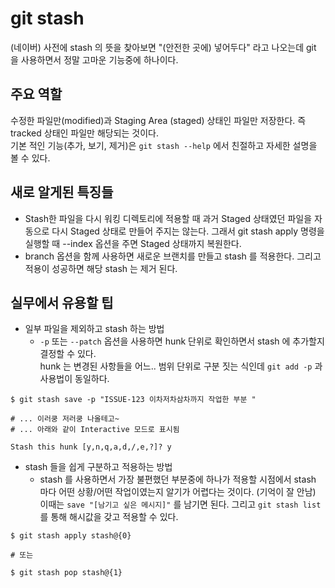 # git stash
(네이버) 사전에 stash 의 뜻을 찾아보면 "(안전한 곳에) 넣어두다" 라고 나오는데 git 을 사용하면서 정말 고마운 기능중에 하나이다.

## 주요 역할
수정한 파일만(modified)과 Staging Area (staged) 상태인 파일만 저장한다. 즉 tracked 상태인 파일만 해당되는 것이다.  
기본 적인 기능(추가, 보기, 제거)은 ``` git stash --help ```  에서 친절하고 자세한 설명을 볼 수 있다.

## 새로 알게된 특징들
- Stash한 파일을 다시 워킹 디렉토리에 적용할 때 과거 Staged 상태였던 파일을 자동으로 다시 Staged 상태로 만들어 주지는 않는다.
그래서 git stash apply 명령을 실행할 때 --index 옵션을 주면 Staged 상태까지 복원한다.
- branch 옵션을 함께 사용하면 새로운 브랜치를 만들고 stash 를 적용한다. 그리고 적용이 성공하면 해당 stash 는 제거 된다.

## 실무에서 유용할 팁
- 일부 파일을 제외하고 stash 하는 방법
  - ``` -p ``` 또는 ``` --patch ``` 옵션을 사용하면 hunk 단위로 확인하면서 stash 에 추가할지 결정할 수 있다.  
   hunk 는 변경된 사항들을 어느.. 범위 단위로 구분 짓는 식인데 ``` git add -p ``` 과 사용법이 동일하다.
```
$ git stash save -p "ISSUE-123 이차저차삼차까지 작업한 부분 "

# ... 이러쿵 저러쿵 나올테고~
# ... 아래와 같이 Interactive 모드로 표시됨

Stash this hunk [y,n,q,a,d,/,e,?]? y
```
- stash 들을 쉽게 구분하고 적용하는 방법
  - stash 를 사용하면서 가장 불편했던 부분중에 하나가 적용할 시점에서 stash 마다 어떤 상황/어떤 작업이였는지 알기가 어렵다는 것이다. (기억이 잘 안남)  
이때는 ``` save "[남기고 싶은 메시지]" ``` 를 남기면 된다. 그리고 ``` git stash list ``` 를 통해 해시값을 갖고 적용할 수 있다.  
```
$ git stash apply stash@{0}

# 또는

$ git stash pop stash@{1}
```
